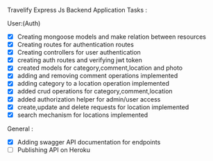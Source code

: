 Travelify Express Js Backend Application
Tasks :

User:(Auth)

- [x] Creating mongoose models and make relation between resources
- [x] Creating routes for authentication routes
- [x] Creating controllers for user authentication
- [x] creating auth routes and verifying jwt token
- [x] created models for category,comment,location and photo
- [x] adding and removing comment operations implemented
- [x] adding category to a location operation implemented
- [x] added crud operations for category,comment,location
- [x] added authorization helper for admin/user access
- [x] create,update and delete requests for location implemented
- [x] search mechanism for locations implemented

General :

- [x] Adding swagger API documentation for endpoints
- [ ] Publishing API on Heroku
